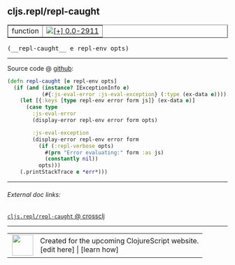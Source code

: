 ## cljs.repl/repl-caught



 <table border="1">
<tr>
<td>function</td>
<td><a href="https://github.com/cljsinfo/cljs-api-docs/tree/0.0-2911"><img valign="middle" alt="[+] 0.0-2911" title="Added in 0.0-2911" src="https://img.shields.io/badge/+-0.0--2911-lightgrey.svg"></a> </td>
</tr>
</table>


 <samp>
(__repl-caught__ e repl-env opts)<br>
</samp>

---







Source code @ [github](https://github.com/clojure/clojurescript/blob/r3148/src/clj/cljs/repl.clj#L673-L687):

```clj
(defn repl-caught [e repl-env opts]
  (if (and (instance? IExceptionInfo e)
           (#{:js-eval-error :js-eval-exception} (:type (ex-data e))))
    (let [{:keys [type repl-env error form js]} (ex-data e)]
      (case type
        :js-eval-error
        (display-error repl-env error form opts)

        :js-eval-exception
        (display-error repl-env error form
          (if (:repl-verbose opts)
            #(prn "Error evaluating:" form :as js)
            (constantly nil))
          opts)))
    (.printStackTrace e *err*)))
```

<!--
Repo - tag - source tree - lines:

 <pre>
clojurescript @ r3148
└── src
    └── clj
        └── cljs
            └── <ins>[repl.clj:673-687](https://github.com/clojure/clojurescript/blob/r3148/src/clj/cljs/repl.clj#L673-L687)</ins>
</pre>

-->

---



###### External doc links:

[`cljs.repl/repl-caught` @ crossclj](http://crossclj.info/fun/cljs.repl/repl-caught.html)<br>

---

 <table>
<tr><td>
<img valign="middle" align="right" width="48px" src="http://i.imgur.com/Hi20huC.png">
</td><td>
Created for the upcoming ClojureScript website.<br>
[edit here] | [learn how]
</td></tr></table>

[edit here]:https://github.com/cljsinfo/cljs-api-docs/blob/master/cljsdoc/cljs.repl_repl-caught.cljsdoc
[learn how]:https://github.com/cljsinfo/cljs-api-docs/wiki/cljsdoc-files

<!--

This information was too distracting to show to readers, but I'll leave it
commented here since it is helpful to:

- pretty-print the data used to generate this document
- and show how to retrieve that data



The API data for this symbol:

```clj
{:ns "cljs.repl",
 :name "repl-caught",
 :type "function",
 :signature ["[e repl-env opts]"],
 :source {:code "(defn repl-caught [e repl-env opts]\n  (if (and (instance? IExceptionInfo e)\n           (#{:js-eval-error :js-eval-exception} (:type (ex-data e))))\n    (let [{:keys [type repl-env error form js]} (ex-data e)]\n      (case type\n        :js-eval-error\n        (display-error repl-env error form opts)\n\n        :js-eval-exception\n        (display-error repl-env error form\n          (if (:repl-verbose opts)\n            #(prn \"Error evaluating:\" form :as js)\n            (constantly nil))\n          opts)))\n    (.printStackTrace e *err*)))",
          :title "Source code",
          :repo "clojurescript",
          :tag "r3148",
          :filename "src/clj/cljs/repl.clj",
          :lines [673 687]},
 :full-name "cljs.repl/repl-caught",
 :full-name-encode "cljs.repl_repl-caught",
 :history [["+" "0.0-2911"]]}

```

Retrieve the API data for this symbol:

```clj
;; from Clojure REPL
(require '[clojure.edn :as edn])
(-> (slurp "https://raw.githubusercontent.com/cljsinfo/cljs-api-docs/catalog/cljs-api.edn")
    (edn/read-string)
    (get-in [:symbols "cljs.repl/repl-caught"]))
```

-->
